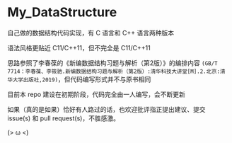 # My_DataStructure
自己做的数据结构代码实现，有 C 语言和 C++ 语言两种版本

语法风格更贴近 C11/C++11，但不完全是 C11/C++11

思路参照了李春葆的《新编数据结构习题与解析（第2版）》的编排内容 `(GB/T 7714：李春葆、李筱驰.新编数据结构习题与解析（第2版）:清华科技大讲堂[M].2.北京:清华大学出版社,2019)`，但代码编写形式并不与原书相同


目前本 repo 建设在初期阶段，代码完全由一人编写，会不断更新

如果（真的是如果）恰好有人路过的话，也欢迎批评指正提出建议、提交 issue(s) 和 pull request(s)，不胜感激。

(> ω <)
